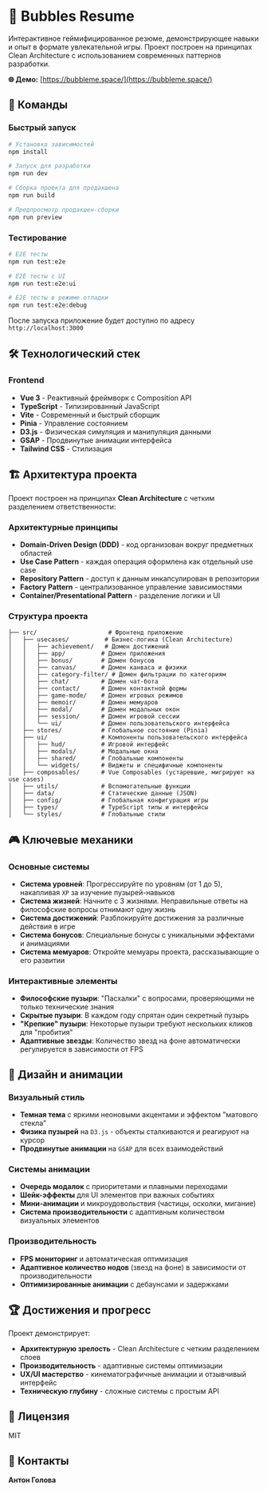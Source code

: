 # 🫧 Bubbles Resume

Интерактивное геймифицированное резюме, демонстрирующее навыки и опыт в формате увлекательной игры. Проект построен на принципах Clean Architecture с использованием современных паттернов разработки.

**🌐 Демо:** [https://bubbleme.space/](https://bubbleme.space/)

## 🔧 Команды

### Быстрый запуск
```bash
# Установка зависимостей
npm install

# Запуск для разработки
npm run dev

# Сборка проекта для продакшена
npm run build

# Предпросмотр продакшен-сборки
npm run preview
```

### Тестирование
```bash
# E2E тесты
npm run test:e2e

# E2E тесты с UI
npm run test:e2e:ui

# E2E тесты в режиме отладки
npm run test:e2e:debug
```

После запуска приложение будет доступно по адресу `http://localhost:3000`

## 🛠️ Технологический стек

### Frontend
- **Vue 3** - Реактивный фреймворк с Composition API
- **TypeScript** - Типизированный JavaScript
- **Vite** - Современный и быстрый сборщик
- **Pinia** - Управление состоянием
- **D3.js** - Физическая симуляция и манипуляция данными
- **GSAP** - Продвинутые анимации интерфейса
- **Tailwind CSS** - Стилизация

## 🏗️ Архитектура проекта

Проект построен на принципах **Clean Architecture** с четким разделением ответственности:

### Архитектурные принципы
- **Domain-Driven Design (DDD)** - код организован вокруг предметных областей
- **Use Case Pattern** - каждая операция оформлена как отдельный use case
- **Repository Pattern** - доступ к данным инкапсулирован в репозитории
- **Factory Pattern** - централизованное управление зависимостями
- **Container/Presentational Pattern** - разделение логики и UI

### Структура проекта
```
├── src/                    # Фронтенд приложение
│   ├── usecases/          # Бизнес-логика (Clean Architecture)
│   │   ├── achievement/   # Домен достижений
│   │   ├── app/          # Домен приложения
│   │   ├── bonus/        # Домен бонусов
│   │   ├── canvas/       # Домен канваса и физики
│   │   ├── category-filter/ # Домен фильтрации по категориям
│   │   ├── chat/         # Домен чат-бота
│   │   ├── contact/      # Домен контактной формы
│   │   ├── game-mode/    # Домен игровых режимов
│   │   ├── memoir/       # Домен мемуаров
│   │   ├── modal/        # Домен модальных окон
│   │   ├── session/      # Домен игровой сессии
│   │   └── ui/           # Домен пользовательского интерфейса
│   ├── stores/           # Глобальное состояние (Pinia)
│   ├── ui/               # Компоненты пользовательского интерфейса
│   │   ├── hud/          # Игровой интерфейс
│   │   ├── modals/       # Модальные окна
│   │   ├── shared/       # Глобальные компоненты
│   │   └── widgets/      # Виджеты и специфичные компоненты
│   ├── composables/      # Vue Composables (устаревшие, мигрируют на use cases)
│   ├── utils/            # Вспомогательные функции
│   ├── data/             # Статические данные (JSON)
│   ├── config/           # Глобальная конфигурация игры
│   ├── types/            # TypeScript типы и интерфейсы
│   └── styles/           # Глобальные стили
```

## 🎮 Ключевые механики

### Основные системы
-   **Система уровней**: Прогрессируйте по уровням (от 1 до 5), накапливая `XP` за изучение пузырей-навыков
-   **Система жизней**: Начните с 3 жизнями. Неправильные ответы на философские вопросы отнимают одну жизнь
-   **Система достижений**: Разблокируйте достижения за различные действия в игре
-   **Система бонусов**: Специальные бонусы с уникальными эффектами и анимациями
-   **Система мемуаров**: Откройте мемуары проекта, рассказывающие о его развитии

### Интерактивные элементы
-   **Философские пузыри**: "Пасхалки" с вопросами, проверяющими не только технические знания
-   **Скрытые пузыри**: В каждом году спрятан один секретный пузырь
-   **"Крепкие" пузыри**: Некоторые пузыри требуют нескольких кликов для "пробития"
-   **Адаптивные звезды**: Количество звезд на фоне автоматически регулируется в зависимости от FPS

## 🎨 Дизайн и анимации

### Визуальный стиль
-   **Темная тема** с яркими неоновыми акцентами и эффектом "матового стекла"
-   **Физика пузырей** на `D3.js` - объекты сталкиваются и реагируют на курсор
-   **Продвинутые анимации** на `GSAP` для всех взаимодействий

### Системы анимации
-   **Очередь модалок** с приоритетами и плавными переходами
-   **Шейк-эффекты** для UI элементов при важных событиях
-   **Мини-анимации** и микроудовольствия (частицы, осколки, мигание)
-   **Система производительности** с адаптивным количеством визуальных элементов

### Производительность
-   **FPS мониторинг** и автоматическая оптимизация
-   **Адаптивное количество нодов** (звезд на фоне) в зависимости от производительности
-   **Оптимизированные анимации** с дебаунсами и задержками

## 🏆 Достижения и прогресс

Проект демонстрирует:
- **Архитектурную зрелость** - Clean Architecture с четким разделением слоев
- **Производительность** - адаптивные системы оптимизации
- **UX/UI мастерство** - кинематографичные анимации и отзывчивый интерфейс
- **Техническую глубину** - сложные системы с простым API

## 📝 Лицензия

MIT

## 🤝 Контакты

**Антон Голова**